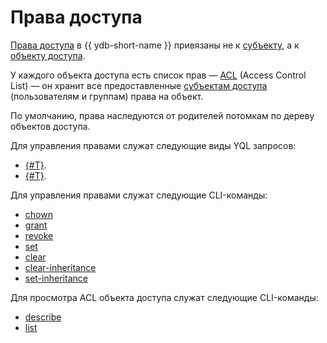 # Права доступа

[Права доступа](../concepts/glossary.md#access-right) в {{ ydb-short-name }} привязаны не к [субъекту](../concepts/glossary.md#access-subject), а к [объекту доступа](../concepts/glossary.md#access-object).

У каждого объекта доступа есть список прав — [ACL](../concepts/glossary.md#access-acl) (Access Control List) — он хранит все предоставленные [субъектам доступа](../concepts/glossary.md#subject) (пользователям и группам) права на объект.

По умолчанию, права наследуются от родителей потомкам по дереву объектов доступа.

Для управления правами служат следующие виды YQL запросов:

* [{#T}](../yql/reference/syntax/grant.md).
* [{#T}](../yql/reference/syntax/revoke.md).

Для управления правами служат следующие CLI-команды:

* [chown](../reference/ydb-cli/commands/scheme-permissions.md#chown)
* [grant](../reference/ydb-cli/commands/scheme-permissions.md#grant-revoke)
* [revoke](../reference/ydb-cli/commands/scheme-permissions.md#grant-revoke)
* [set](../reference/ydb-cli/commands/scheme-permissions.md#set)
* [clear](../reference/ydb-cli/commands/scheme-permissions.md#clear)
* [clear-inheritance](../reference/ydb-cli/commands/scheme-permissions.md#clear-inheritance)
* [set-inheritance](../reference/ydb-cli/commands/scheme-permissions.md#set-inheritance)

Для просмотра ACL объекта доступа служат следующие CLI-команды:

* [describe](../reference/ydb-cli/commands/scheme-describe.md)
* [list](../reference/ydb-cli/commands/scheme-permissions.md#list)
